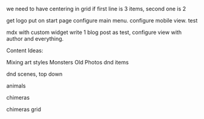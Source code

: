


we need to have centering in grid if first line is 3 items, second one is 2






get logo put on start page
configure main menu.
configure mobile view.
test 









mdx with custom widget
write 1 blog post as test, configure view with author and everything.


Content Ideas:


Mixing art styles
Monsters
Old Photos
dnd items

dnd scenes, top down

animals

chimeras

chimeras grid
